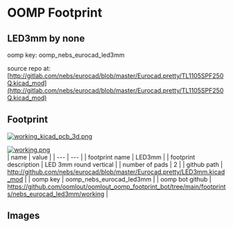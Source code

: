 # OOMP Footprint  
## LED3mm  by none  
  
oomp key: oomp_nebs_eurocad_led3mm  
  
source repo at: [http://gitlab.com/nebs/eurocad/blob/master/Eurocad.pretty/TL1105SPF250Q.kicad_mod](http://gitlab.com/nebs/eurocad/blob/master/Eurocad.pretty/TL1105SPF250Q.kicad_mod)  
## Footprint  
  
[![working_kicad_pcb_3d.png](working_kicad_pcb_3d_600.png)](working_kicad_pcb_3d.png)  
  
[![working.png](working_600.png)](working.png)  
| name | value | 
| --- | --- | 
| footprint name | LED3mm | 
| footprint description | LED 3mm round vertical | 
| number of pads | 2 | 
| github path | http://github.com/nebs/eurocad/blob/master/Eurocad.pretty/LED3mm.kicad_mod | 
| oomp key | oomp_nebs_eurocad_led3mm | 
| oomp bot github | https://github.com/oomlout/oomlout_oomp_footprint_bot/tree/main/footprints/nebs_eurocad_led3mm/working | 
## Images  
